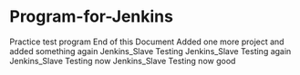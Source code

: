 # Program-for-Jenkins
Practice test program
End of this Document
Added one more project
and added something again
Jenkins_Slave Testing
Jenkins_Slave Testing again
Jenkins_Slave Testing now
Jenkins_Slave Testing now good
